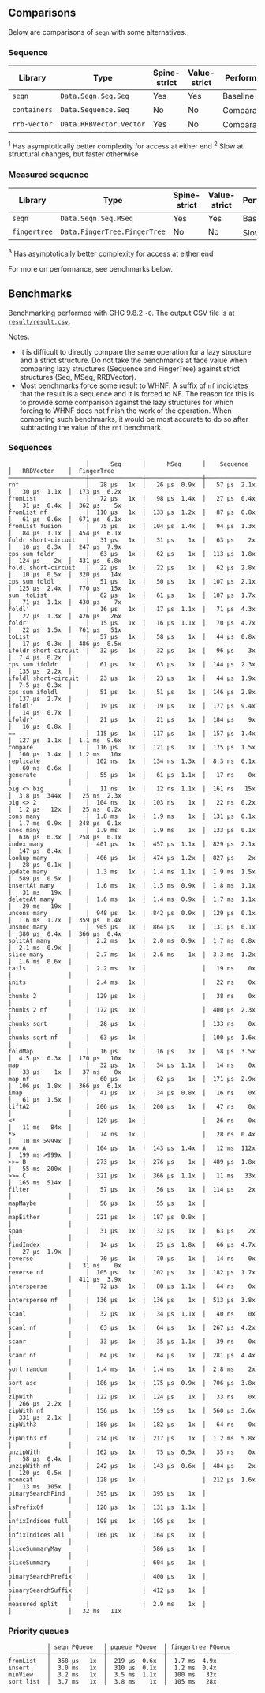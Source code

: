 ## Comparisons

Below are comparisons of `seqn` with some alternatives.

### Sequence

| Library      | Type                    | Spine-strict | Value-strict | Performance              |
| ---          | ---                     | ---          | ---          | ---                      |
| `seqn`       | `Data.Seqn.Seq.Seq`     | Yes          | Yes          | Baseline                 |
| `containers` | `Data.Sequence.Seq`     | No           | No           | Comparable<sup>[1]</sup> |
| `rrb-vector` | `Data.RRBVector.Vector` | Yes          | No           | Comparable<sup>[2]</sup> |

<sup>1</sup> Has asymptotically better complexity for access at either end
<sup>2</sup> Slow at structural changes, but faster otherwise

### Measured sequence

| Library      | Type                         | Spine-strict | Value-strict | Performance        |
| ---          | ---                          | ---          | ---          | ---                |
| `seqn`       | `Data.Seqn.Seq.MSeq`         | Yes          | Yes          | Baseline           |
| `fingertree` | `Data.FingerTree.FingerTree` | No           | No           | Slow<sup>[3]</sup> |

<sup>3</sup> Has asymptotically better complexity for access at either end

For more on performance, see benchmarks below.

## Benchmarks

Benchmarking performed with GHC 9.8.2 `-O`. The output CSV file is at
[`result/result.csv`](result/result.csv).

Notes:

* It is difficult to directly compare the same operation for a lazy structure
  and a strict structure. Do not take the benchmarks at face value when
  comparing lazy structures (Sequence and FingerTree) against strict structures
  (Seq, MSeq, RRBVector).
* Most benchmarks force some result to WHNF. A suffix of `nf` indiciates that
  the result is a sequence and it is forced to NF. The reason for this is to
  provide some comparison against the lazy structures for which forcing to WHNF
  does not finish the work of the operation. When comparing such benchmarks,
  it would be most accurate to do so after subtracting the value of the `rnf`
  benchmark.

### Sequences

```
                      │      Seq      │      MSeq      │    Sequence    │   RRBVector    │  FingerTree
──────────────────────┼───────────────┼────────────────┼────────────────┼────────────────┼────────────────
rnf                   │   28 μs   1x  │   26 μs  0.9x  │   57 μs  2.1x  │   30 μs  1.1x  │  173 μs  6.2x
fromList              │   72 μs   1x  │   98 μs  1.4x  │   27 μs  0.4x  │   31 μs  0.4x  │  362 μs    5x
fromList nf           │  110 μs   1x  │  133 μs  1.2x  │   87 μs  0.8x  │   61 μs  0.6x  │  671 μs  6.1x
fromList fusion       │   75 μs   1x  │  104 μs  1.4x  │   94 μs  1.3x  │   84 μs  1.1x  │  454 μs  6.1x
foldr short-circuit   │   31 μs   1x  │   31 μs    1x  │   63 μs    2x  │   10 μs  0.3x  │  247 μs  7.9x
cps sum foldr         │   63 μs   1x  │   62 μs    1x  │  113 μs  1.8x  │  124 μs    2x  │  431 μs  6.8x
foldl short-circuit   │   22 μs   1x  │   22 μs    1x  │   62 μs  2.8x  │   10 μs  0.5x  │  320 μs   14x
cps sum foldl         │   51 μs   1x  │   50 μs    1x  │  107 μs  2.1x  │  125 μs  2.4x  │  770 μs   15x
sum  toList           │   62 μs   1x  │   61 μs    1x  │  107 μs  1.7x  │   71 μs  1.1x  │  430 μs    7x
foldl'                │   16 μs   1x  │   17 μs  1.1x  │   71 μs  4.3x  │   22 μs  1.3x  │  426 μs   26x
foldr'                │   15 μs   1x  │   16 μs  1.1x  │   70 μs  4.7x  │   22 μs  1.5x  │  761 μs   51x
toList                │   57 μs   1x  │   58 μs    1x  │   44 μs  0.8x  │   17 μs  0.3x  │  486 μs  8.5x
ifoldr short-circuit  │   32 μs   1x  │   32 μs    1x  │   96 μs    3x  │  7.4 μs  0.2x  │
cps sum ifoldr        │   61 μs   1x  │   63 μs    1x  │  144 μs  2.3x  │  135 μs  2.2x  │
ifoldl short-circuit  │   23 μs   1x  │   23 μs    1x  │   44 μs  1.9x  │  7.5 μs  0.3x  │
cps sum ifoldl        │   51 μs   1x  │   51 μs    1x  │  146 μs  2.8x  │  137 μs  2.7x  │
ifoldl'               │   19 μs   1x  │   19 μs    1x  │  177 μs  9.4x  │   14 μs  0.7x  │
ifoldr'               │   21 μs   1x  │   21 μs    1x  │  184 μs    9x  │   16 μs  0.8x  │
==                    │  115 μs   1x  │  117 μs    1x  │  157 μs  1.4x  │  127 μs  1.1x  │  1.1 ms  9.6x
compare               │  116 μs   1x  │  121 μs    1x  │  175 μs  1.5x  │  160 μs  1.4x  │  1.2 ms   10x
replicate             │  102 ns   1x  │  134 ns  1.3x  │  8.3 ns  0.1x  │   60 ns  0.6x  │
generate              │   55 μs   1x  │   61 μs  1.1x  │   17 ns    0x  │                │
big <> big            │   11 ns   1x  │   12 ns  1.1x  │  161 ns   15x  │  3.8 μs  344x  │   25 ns  2.3x
big <> 2              │  104 ns   1x  │  103 ns    1x  │   22 ns  0.2x  │  1.2 μs   12x  │   25 ns  0.2x
cons many             │  1.8 ms   1x  │  1.9 ms    1x  │  131 μs  0.1x  │  1.7 ms  0.9x  │  248 μs  0.1x
snoc many             │  1.9 ms   1x  │  1.9 ms    1x  │  133 μs  0.1x  │  636 μs  0.3x  │  258 μs  0.1x
index many            │  401 μs   1x  │  457 μs  1.1x  │  829 μs  2.1x  │  147 μs  0.4x  │
lookup many           │  406 μs   1x  │  474 μs  1.2x  │  827 μs    2x  │   28 μs  0.1x  │
update many           │  1.3 ms   1x  │  1.4 ms  1.1x  │  1.9 ms  1.5x  │  589 μs  0.5x  │
insertAt many         │  1.6 ms   1x  │  1.5 ms  0.9x  │  1.8 ms  1.1x  │   31 ms   19x  │
deleteAt many         │  1.6 ms   1x  │  1.4 ms  0.9x  │  1.7 ms  1.1x  │   29 ms   19x  │
uncons many           │  948 μs   1x  │  842 μs  0.9x  │  129 μs  0.1x  │  1.6 ms  1.7x  │  359 μs  0.4x
unsnoc many           │  905 μs   1x  │  864 μs    1x  │  131 μs  0.1x  │  380 μs  0.4x  │  366 μs  0.4x
splitAt many          │  2.2 ms   1x  │  2.0 ms  0.9x  │  1.7 ms  0.8x  │  2.1 ms  0.9x  │
slice many            │  2.7 ms   1x  │  2.6 ms    1x  │  3.3 ms  1.2x  │  1.6 ms  0.6x  │
tails                 │  2.2 ms   1x  │                │   19 ns    0x  │                │
inits                 │  2.4 ms   1x  │                │   22 ns    0x  │                │
chunks 2              │  129 μs   1x  │                │   38 ns    0x  │                │
chunks 2 nf           │  172 μs   1x  │                │  400 μs  2.3x  │                │
chunks sqrt           │   28 μs   1x  │                │  133 ns    0x  │                │
chunks sqrt nf        │   63 μs   1x  │                │  100 μs  1.6x  │                │
foldMap               │   16 μs   1x  │   16 μs    1x  │   58 μs  3.5x  │  4.5 μs  0.3x  │  170 μs   10x
map                   │   32 μs   1x  │   34 μs  1.1x  │   14 ns    0x  │   33 μs    1x  │   37 ns    0x
map nf                │   60 μs   1x  │   62 μs    1x  │  171 μs  2.9x  │  106 μs  1.8x  │  366 μs  6.1x
imap                  │   41 μs   1x  │   34 μs  0.8x  │   16 ns    0x  │   61 μs  1.5x  │
liftA2                │  206 μs   1x  │  200 μs    1x  │   47 ns    0x  │                │
<*                    │  129 μs   1x  │                │   26 ns    0x  │   11 ms   84x  │
*>                    │   74 ns   1x  │                │   28 ns  0.4x  │   10 ms >999x  │
>>= A                 │  104 μs   1x  │  143 μs  1.4x  │   12 ms  112x  │  199 ms >999x  │
>>= B                 │  273 μs   1x  │  276 μs    1x  │  489 μs  1.8x  │   55 ms  200x  │
>>= C                 │  321 μs   1x  │  366 μs  1.1x  │   11 ms   33x  │  165 ms  514x  │
filter                │   57 μs   1x  │   56 μs    1x  │  114 μs    2x  │                │
mapMaybe              │   56 μs   1x  │   55 μs    1x  │                │                │
mapEither             │  221 μs   1x  │  187 μs  0.8x  │                │                │
span                  │   31 μs   1x  │   32 μs    1x  │   63 μs    2x  │                │
findIndex             │   14 μs   1x  │   25 μs  1.8x  │   66 μs  4.7x  │   27 μs  1.9x  │
reverse               │   70 μs   1x  │   70 μs    1x  │   14 ns    0x  │                │   31 ns    0x
reverse nf            │  105 μs   1x  │  102 μs    1x  │  182 μs  1.7x  │                │  411 μs  3.9x
intersperse           │   72 μs   1x  │   80 μs  1.1x  │   64 ns    0x  │                │
intersperse nf        │  136 μs   1x  │  136 μs    1x  │  513 μs  3.8x  │                │
scanl                 │   32 μs   1x  │   34 μs  1.1x  │   40 ns    0x  │                │
scanl nf              │   63 μs   1x  │   64 μs    1x  │  267 μs  4.2x  │                │
scanr                 │   33 μs   1x  │   35 μs  1.1x  │   39 ns    0x  │                │
scanr nf              │   64 μs   1x  │   64 μs    1x  │  281 μs  4.4x  │                │
sort random           │  1.4 ms   1x  │  1.4 ms    1x  │  2.8 ms    2x  │                │
sort asc              │  186 μs   1x  │  175 μs  0.9x  │  706 μs  3.8x  │                │
zipWith               │  122 μs   1x  │  124 μs    1x  │   33 ns    0x  │  266 μs  2.2x  │
zipWith nf            │  156 μs   1x  │  159 μs    1x  │  560 μs  3.6x  │  331 μs  2.1x  │
zipWith3              │  180 μs   1x  │  182 μs    1x  │   64 ns    0x  │                │
zipWith3 nf           │  214 μs   1x  │  217 μs    1x  │  1.2 ms  5.8x  │                │
unzipWith             │  162 μs   1x  │   75 μs  0.5x  │   35 ns    0x  │   58 μs  0.4x  │
unzipWith nf          │  242 μs   1x  │  143 μs  0.6x  │  484 μs    2x  │  120 μs  0.5x  │
mconcat               │  128 μs   1x  │                │  212 μs  1.6x  │   13 ms  105x  │
binarySearchFind      │  395 μs   1x  │  395 μs    1x  │                │                │
isPrefixOf            │  120 μs   1x  │  131 μs  1.1x  │                │                │
infixIndices full     │  198 μs   1x  │  195 μs    1x  │                │                │
infixIndices all      │  166 μs   1x  │  164 μs    1x  │                │                │
sliceSummaryMay       │               │  586 μs    1x  │                │                │
sliceSummary          │               │  604 μs    1x  │                │                │
binarySearchPrefix    │               │  400 μs    1x  │                │                │
binarySearchSuffix    │               │  412 μs    1x  │                │                │
measured split        │               │  2.9 ms    1x  │                │                │   32 ms   11x
```

### Priority queues

```
           │ seqn PQueue   │ pqueue PQueue  │ fingertree PQueue
───────────┼───────────────┼────────────────┼───────────────────
fromList   │  358 μs   1x  │  219 μs  0.6x  │  1.7 ms  4.9x
insert     │  3.0 ms   1x  │  310 μs  0.1x  │  1.2 ms  0.4x
minView    │  3.2 ms   1x  │  3.5 ms  1.1x  │  100 ms   32x
sort list  │  3.7 ms   1x  │  3.8 ms    1x  │  105 ms   28x
```
